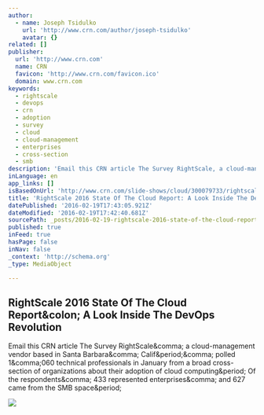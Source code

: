 ```yaml
---
author:
  - name: Joseph Tsidulko
    url: 'http://www.crn.com/author/joseph-tsidulko'
    avatar: {}
related: []
publisher:
  url: 'http://www.crn.com'
  name: CRN
  favicon: 'http://www.crn.com/favicon.ico'
  domain: www.crn.com
keywords:
  - rightscale
  - devops
  - crn
  - adoption
  - survey
  - cloud
  - cloud-management
  - enterprises
  - cross-section
  - smb
description: 'Email this CRN article The Survey RightScale, a cloud-management vendor based in Santa Barbara, Calif., polled 1,060 technical professionals in January from a broad cross-section of organizations about their adoption of cloud computing. Of the respondents, 433 represented enterprises, and 627 came from the SMB space.'
inLanguage: en
app_links: []
isBasedOnUrl: 'http://www.crn.com/slide-shows/cloud/300079733/rightscale-2016-state-of-the-cloud-report-a-look-inside-the-devops-revolution.htm'
title: 'RightScale 2016 State Of The Cloud Report: A Look Inside The DevOps Revolution'
datePublished: '2016-02-19T17:43:05.921Z'
dateModified: '2016-02-19T17:42:40.681Z'
sourcePath: _posts/2016-02-19-rightscale-2016-state-of-the-cloud-report-a-look-inside-the.md
published: true
inFeed: true
hasPage: false
inNav: false
_context: 'http://schema.org'
_type: MediaObject

---
```

<article style=""><h1>RightScale 2016 State Of The Cloud Report&amp;colon; A Look Inside The DevOps Revolution</h1><p>Email this CRN article The Survey RightScale&amp;comma; a cloud-management vendor based in Santa Barbara&amp;comma; Calif&amp;period;&amp;comma; polled 1&amp;comma;060 technical professionals in January from a broad cross-section of organizations about their adoption of cloud computing&amp;period; Of the respondents&amp;comma; 433 represented enterprises&amp;comma; and 627 came from the SMB space&amp;period;</p><img src="http://i.crn.com/images/survey400.jpg" /></article>